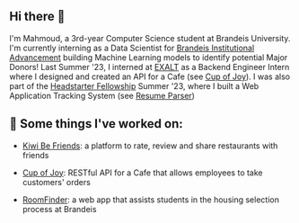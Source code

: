 ## Hi there 👋

I'm Mahmoud, a 3rd-year Computer Science student at Brandeis University. I'm currently interning as a Data Scientist for [Brandeis Institutional Advancement](https://alumni.brandeis.edu/about/index.html) building Machine Learning models to identify potential Major Donors! Last Summer '23, I interned at [EXALT](https://www.exalt-tech.com/) as a Backend Engineer Intern where I designed and created an API for a Cafe (see [Cup of Joy](https://github.com/MahmoudSalah02/Cup-of-Joy)). I was also part of the [Headstarter Fellowship](https://www.theheadstarter.com/) Summer '23, where I built a Web Application Tracking System (see [Resume Parser](https://github.com/MahmoudSalah02/resume-parser))

## 🔭 Some things I've worked on:

- [Kiwi Be Friends](https://github.com/MahmoudSalah02/kiwibefriends): a platform to rate, review and share restaurants with friends

- [Cup of Joy](https://github.com/MahmoudSalah02/Cup-of-Joy): RESTful API for a Cafe that allows employees to take customers' orders 

- [RoomFinder](https://wavechat.tech): a web app that assists students in the housing selection process at Brandeis
